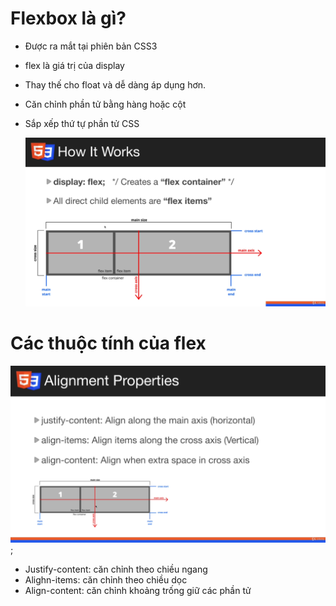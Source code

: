 # Flexbox là gì?

- Được ra mắt tại phiên bản CSS3
- flex là giá trị của display
- Thay thế cho float và dễ dàng áp dụng hơn.
- Căn chỉnh phần tử bằng hàng hoặc cột
- Sắp xếp thứ tự phần tử CSS

  ![Flex](./images/flex.png)

# Các thuộc tính của flex

![Flex-Property](./images/flex-2.png);

- Justify-content: căn chỉnh theo chiều ngang
- Alighn-items: căn chỉnh theo chiều dọc
- Align-content: căn chỉnh khoảng trống giữ các phần tử
